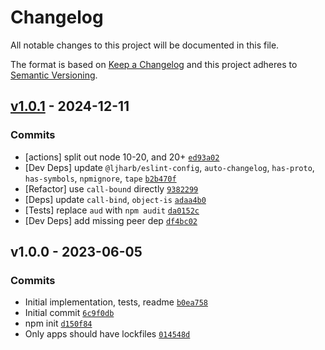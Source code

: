 # Changelog

All notable changes to this project will be documented in this file.

The format is based on [Keep a Changelog](https://keepachangelog.com/en/1.0.0/)
and this project adheres to [Semantic Versioning](https://semver.org/spec/v2.0.0.html).

## [v1.0.1](https://github.com/inspect-js/deep-equal-json/compare/v1.0.0...v1.0.1) - 2024-12-11

### Commits

- [actions] split out node 10-20, and 20+ [`ed93a02`](https://github.com/inspect-js/deep-equal-json/commit/ed93a02af5a56092c5f8819bc9a6d1b1fbef7112)
- [Dev Deps] update `@ljharb/eslint-config`, `auto-changelog`, `has-proto`, `has-symbols`, `npmignore`, `tape` [`b2b470f`](https://github.com/inspect-js/deep-equal-json/commit/b2b470f21598189a50b311e147b370267966a2d2)
- [Refactor] use `call-bound` directly [`9382299`](https://github.com/inspect-js/deep-equal-json/commit/9382299630a1f6f07326433d8e8840d86e6218dc)
- [Deps] update `call-bind`, `object-is` [`adaa4b0`](https://github.com/inspect-js/deep-equal-json/commit/adaa4b040619eb033684268d34e5bda1131cb304)
- [Tests] replace `aud` with `npm audit` [`da0152c`](https://github.com/inspect-js/deep-equal-json/commit/da0152c2e6e4e7cd48fa464a83eba6ca5607fb54)
- [Dev Deps] add missing peer dep [`df4bc02`](https://github.com/inspect-js/deep-equal-json/commit/df4bc0206b73cd8b00d606f5d7b0ffebb802fa00)

## v1.0.0 - 2023-06-05

### Commits

- Initial implementation, tests, readme [`b0ea758`](https://github.com/inspect-js/deep-equal-json/commit/b0ea7585c1ac7dad85f24ac587165234403b30ac)
- Initial commit [`6c9f0db`](https://github.com/inspect-js/deep-equal-json/commit/6c9f0db4b2546a9fcfc3f0369e8b12c936f6cb82)
- npm init [`d150f84`](https://github.com/inspect-js/deep-equal-json/commit/d150f84124461e4f64cbe1a005b61751db6f4752)
- Only apps should have lockfiles [`014548d`](https://github.com/inspect-js/deep-equal-json/commit/014548d1095c752ba131e99f8987e70cb42cfa13)
